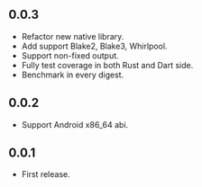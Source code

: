 ## 0.0.3

* Refactor new native library.
* Add support Blake2, Blake3, Whirlpool.
* Support non-fixed output.
* Fully test coverage in both Rust and Dart side.
* Benchmark in every digest.

## 0.0.2

* Support Android x86_64 abi.

## 0.0.1

* First release.